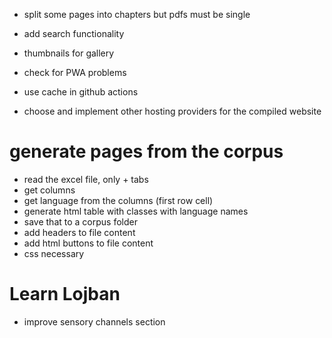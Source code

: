* split some pages into chapters but pdfs must be single
* add search functionality

* thumbnails for gallery
* check for PWA problems
* use cache in github actions
* choose and implement other hosting providers for the compiled website

#  generate pages from the corpus

* read the excel file, only + tabs
* get columns
* get language from the columns (first row cell)
* generate html table with classes with language names
* save that to a corpus folder
* add headers to file content
* add html buttons to file content
* css necessary

# Learn Lojban

* improve sensory channels section